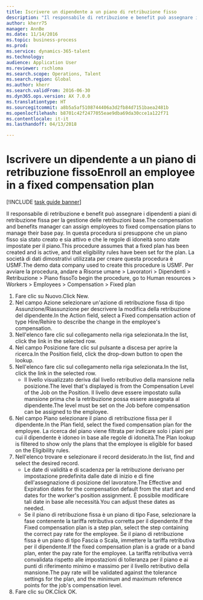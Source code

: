 ```yaml
--- 
title: Iscrivere un dipendente a un piano di retribuzione fisso
description: "Il responsabile di retribuzione e benefit può assegnare i dipendenti a piani di retribuzione fissa per la gestione delle retribuzioni base."
author: kherr75
manager: AnnBe
ms.date: 11/14/2016
ms.topic: business-process
ms.prod: 
ms.service: dynamics-365-talent
ms.technology: 
audience: Application User
ms.reviewer: rschloma
ms.search.scope: Operations, Talent
ms.search.region: Global
ms.author: kherr
ms.search.validFrom: 2016-06-30
ms.dyn365.ops.version: AX 7.0.0
ms.translationtype: HT
ms.sourcegitcommit: a8b5a5af5108744406a3d2fb84d7151baea2481b
ms.openlocfilehash: b8701c42f2477055eae9dba69da30cce1a122f71
ms.contentlocale: it-it
ms.lasthandoff: 04/13/2018

---
```

# <a name="enroll-an-employee-in-a-fixed-compensation-plan"></a><span data-ttu-id="9c354-103">Iscrivere un dipendente a un piano di retribuzione fisso</span><span class="sxs-lookup"><span data-stu-id="9c354-103">Enroll an employee in a fixed compensation plan</span></span>

[!INCLUDE [task guide banner](../../includes/task-guide-banner.md)]

<span data-ttu-id="9c354-104">Il responsabile di retribuzione e benefit può assegnare i dipendenti a piani di retribuzione fissa per la gestione delle retribuzioni base.</span><span class="sxs-lookup"><span data-stu-id="9c354-104">The compensation and benefits manager can assign employees to fixed compensation plans to manage their base pay.</span></span> <span data-ttu-id="9c354-105">In questa procedura si presuppone che un piano fisso sia stato creato e sia attivo e che le regole di idoneità sono state impostate per il piano.</span><span class="sxs-lookup"><span data-stu-id="9c354-105">This procedure assumes that a fixed plan has been created and is active, and that eligibility rules have been set for the plan.</span></span> <span data-ttu-id="9c354-106">La società di dati dimostrativi utilizzata per creare questa procedura è USMF.</span><span class="sxs-lookup"><span data-stu-id="9c354-106">The demo data company used to create this procedure is USMF.</span></span> <span data-ttu-id="9c354-107">Per avviare la procedura, andare a Risorse umane > Lavoratori > Dipendenti > Retribuzione > Piano fisso</span><span class="sxs-lookup"><span data-stu-id="9c354-107">To begin the procedure, go to Human resources > Workers > Employees > Compensation > Fixed plan</span></span>

1. <span data-ttu-id="9c354-108">Fare clic su Nuovo.</span><span class="sxs-lookup"><span data-stu-id="9c354-108">Click New.</span></span>
2. <span data-ttu-id="9c354-109">Nel campo Azione selezionare un'azione di retribuzione fissa di tipo Assunzione/Riassunzione per descrivere la modifica della retribuzione del dipendente.</span><span class="sxs-lookup"><span data-stu-id="9c354-109">In the Action field, select a Fixed compensation action of type Hire/Rehire to describe the change in the employee's compensation.</span></span>
3. <span data-ttu-id="9c354-110">Nell'elenco fare clic sul collegamento nella riga selezionata.</span><span class="sxs-lookup"><span data-stu-id="9c354-110">In the list, click the link in the selected row.</span></span>
4. <span data-ttu-id="9c354-111">Nel campo Posizione fare clic sul pulsante a discesa per aprire la ricerca.</span><span class="sxs-lookup"><span data-stu-id="9c354-111">In the Position field, click the drop-down button to open the lookup.</span></span>
5. <span data-ttu-id="9c354-112">Nell'elenco fare clic sul collegamento nella riga selezionata.</span><span class="sxs-lookup"><span data-stu-id="9c354-112">In the list, click the link in the selected row.</span></span>
    * <span data-ttu-id="9c354-113">Il livello visualizzato deriva dal livello retributivo della mansione nella posizione.</span><span class="sxs-lookup"><span data-stu-id="9c354-113">The level that's displayed is from the Compensation Level of the Job on the Position.</span></span> <span data-ttu-id="9c354-114">Il livello deve essere impostato sulla mansione prima che la retribuzione possa essere assegnata al dipendente.</span><span class="sxs-lookup"><span data-stu-id="9c354-114">The level must be set on the Job before compensation can be assigned to the employee.</span></span>  
6. <span data-ttu-id="9c354-115">Nel campo Piano selezionare il piano di retribuzione fissa per il dipendente.</span><span class="sxs-lookup"><span data-stu-id="9c354-115">In the Plan field, select the fixed compensation plan for the employee.</span></span> <span data-ttu-id="9c354-116">La ricerca del piano viene filtrata per indicare solo i piani per cui il dipendente è idoneo in base alle regole di idoneità.</span><span class="sxs-lookup"><span data-stu-id="9c354-116">The Plan lookup is filtered to show only the plans that the employee is eligible for based on the Eligibility rules.</span></span>
7. <span data-ttu-id="9c354-117">Nell'elenco trovare e selezionare il record desiderato.</span><span class="sxs-lookup"><span data-stu-id="9c354-117">In the list, find and select the desired record.</span></span>
    * <span data-ttu-id="9c354-118">Le date di validità e di scadenza per la retribuzione derivano per impostazione predefinita dalle date di inizio e di fine dell'assegnazione di posizione del lavoratore.</span><span class="sxs-lookup"><span data-stu-id="9c354-118">The Effective and Expiration dates for the compensation default from the start and end dates for the worker's position assignment.</span></span> <span data-ttu-id="9c354-119">È possibile modificare tali date in base alle necessità.</span><span class="sxs-lookup"><span data-stu-id="9c354-119">You can adjust these dates as needed.</span></span>  
    * <span data-ttu-id="9c354-120">Se il piano di retribuzione fissa è un piano di tipo Fase, selezionare la fase contenente la tariffa retributiva corretta per il dipendente.</span><span class="sxs-lookup"><span data-stu-id="9c354-120">If the Fixed compensation plan is a step plan, select the step containing the correct pay rate for the employee.</span></span> <span data-ttu-id="9c354-121">Se il piano di retribuzione fissa è un piano di tipo Fascia o Scala, immettere la tariffa retributiva per il dipendente.</span><span class="sxs-lookup"><span data-stu-id="9c354-121">If the fixed compensation plan is a grade or a band plan, enter the pay rate for the employee.</span></span> <span data-ttu-id="9c354-122">La tariffa retributiva verrà convalidata rispetto alle impostazioni di tolleranza per il piano e ai punti di riferimento minimo e massimo per il livello retributivo della mansione.</span><span class="sxs-lookup"><span data-stu-id="9c354-122">The pay rate will be validated against the tolerance settings for the plan, and the minimum and maximum reference points for the job's compensation level.</span></span>  
8. <span data-ttu-id="9c354-123">Fare clic su OK.</span><span class="sxs-lookup"><span data-stu-id="9c354-123">Click OK.</span></span>


